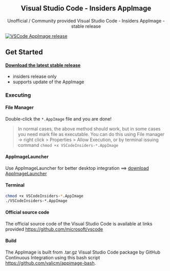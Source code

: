 <h2 align="center">Visual Studio Code - Insiders AppImage</h2>
<p align="center">Unofficial / Community provided Visual Studio Code - Insiders AppImage - stable release</p>

[![VSCode AppImage release](https://github.com/tyvsmith/VSCodeInsiders-AppImage/actions/workflows/release.yml/badge.svg?branch=main)](https://github.com/tyvsmith/VSCodeInsiders-AppImage/actions/workflows/release.yml)

## Get Started

#### [Download the latest stable release](https://github.com/tyvsmith/VSCodeInsiders-AppImage/releases/latest)
- insiders release only
- supports update of the AppImage

### Executing
#### File Manager
Double-click the `*.AppImage` file and you are done!

> In normal cases, the above method should work, but in some cases you 
> need mark file as executable. You can do this using File manager -> right click > Properties > Allow Execution,
> or by terminal issuing command `chmod +x VSCodeInsiders-*.AppImage`

#### AppImageLauncher
Use AppImageLauncher for better desktop integration ==> [download AppImageLauncher](https://github.com/TheAssassin/AppImageLauncher)

#### Terminal
```bash
chmod +x VSCodeInsiders-*.AppImage
./VSCodeInsiders-*.AppImage
```

#### Official source code
The official source code of the Visual Studio Code is available at links provided
https://github.com/microsoft/vscode

#### Build
The AppImage is built from .tar.gz Visual Studio Code package by GitHub Continuous Integration using this
bash script https://github.com/valicm/appimage-bash.

